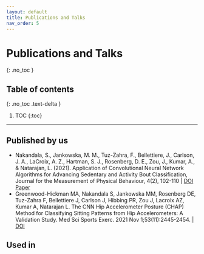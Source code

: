 ```yaml
---
layout: default
title: Publications and Talks
nav_order: 5
---
```


# Publications and Talks
{: .no_toc }

## Table of contents
{: .no_toc .text-delta }

1. TOC
{:toc}

---

## Published by us
- Nakandala, S., Jankowska, M. M., Tuz-Zahra, F., Bellettiere, J., Carlson, J. A., LaCroix, A. Z., Hartman, S. J., Rosenberg, D. E., Zou, J., Kumar, A., & Natarajan, L. (2021). Application of Convolutional Neural Network Algorithms for Advancing Sedentary and Activity Bout Classification, Journal for the Measurement of Physical Behaviour, 4(2), 102-110 | [DOI](https://doi.org/10.1123/jmpb.2020-0016) [Paper](https://adalabucsd.github.io/papers/2021_JMPB_CNN.pdf)
- Greenwood-Hickman MA, Nakandala S, Jankowska MM, Rosenberg DE, Tuz-Zahra F, Bellettiere J, Carlson J, Hibbing PR, Zou J, Lacroix AZ, Kumar A, Natarajan L. The CNN Hip Accelerometer Posture (CHAP) Method for Classifying Sitting Patterns from Hip Accelerometers: A Validation Study. Med Sci Sports Exerc. 2021 Nov 1;53(11):2445-2454. | [DOI](https://doi.org/10.1249/MSS.0000000000002705)



## Used in

